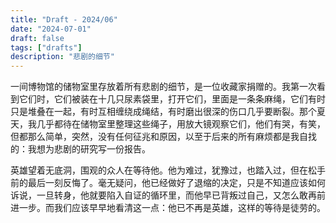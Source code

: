 ```yaml
---
title: "Draft - 2024/06"
date: "2024-07-01"
draft: false
tags: ["drafts"]
description: "悲剧的细节"
---
```


一间博物馆的储物室里存放着所有悲剧的细节，是一位收藏家捐赠的。我第一次看到它们时，它们被装在十几只尿素袋里，打开它们，里面是一条条麻绳，它们有时只是堆叠在一起，有时互相缠绕成绳结，有时磨出很深的伤口几乎要断裂。那个夏天，我几乎都待在储物室里整理这些绳子，用放大镜观察它们，他们有哭，有笑，但都那么简单，突然，没有任何征兆和原因，以至于后来的所有麻烦都是我自找的：我想为悲剧的研究写一份报告。

英雄望着无底洞，围观的众人在等待他。他为难过，犹豫过，也踏入过，但在松手前的最后一刻反悔了。毫无疑问，他已经做好了退缩的决定，只是不知道应该如何诉说，一旦转身，他就要陷入自证的循环里，而他早已背叛过自己，又怎么敢再前进一步。而我们应该早早地看清这一点：他已不再是英雄，这样的等待是徒劳的。
